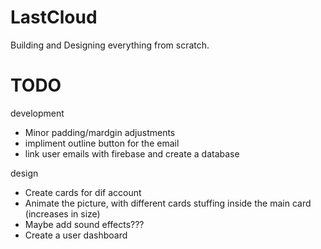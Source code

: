 # LastCloud
Building and Designing everything from scratch.

# TODO

development
- Minor padding/mardgin adjustments
- impliment outline button for the email
- link user emails with firebase and create a database

design
- Create cards for dif account
- Animate the picture, with different cards stuffing inside the main card (increases in size)
- Maybe add sound effects???
- Create a user dashboard
  
    
